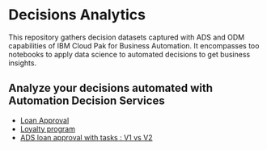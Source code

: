 # Decisions Analytics

This repository gathers decision datasets captured with ADS and ODM capabilities of IBM Cloud Pak for Business Automation.
It encompasses too notebooks to apply data science to automated decisions to get business insights.

## Analyze your decisions automated with Automation Decision Services
   * [Loan Approval](https://nbviewer.org/github/DecisionsDev/decisions-analytics/blob/main/notebooks/ADS/ads-loanvalidation-analytics.ipynb)
   * [Loyalty program](https://nbviewer.org/github/DecisionsDev/decisions-analytics/blob/main/notebooks/ADS/ads-loyaltyprogram-analytics.ipynb)
   * [ADS loan approval with tasks : V1 vs V2]([https://nbviewer.org/github/DecisionsDev/decisions-analytics/blob/main/notebooks/ADS/ads-loanvalidation-analytics.ipynb](https://nbviewer.org/github/DecisionsDev/decisions-analytics/blob/main/notebooks/ADS/ads-22.0.1-loanapprovalwithtasks-v1-vs-v2-5K.ipynb))

